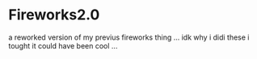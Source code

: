 # Fireworks2.0
 a reworked version of my previus fireworks thing ... idk why i didi these i tought it could have been cool ...
